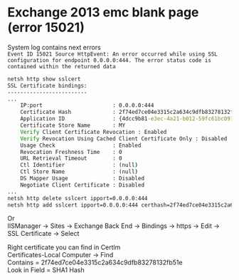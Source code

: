 # Exchange 2013 emc blank page (error 15021)
System log contains next errors  
```Event ID 15021 Source HttpEvent: An error occurred while using SSL configuration for endpoint 0.0.0.0:444. The error status code is contained within the returned data```

```cmd
netsh http show sslcert
SSL Certificate bindings:
-------------------------
...
    IP:port                      : 0.0.0.0:444
    Certificate Hash             : 2f74ed7ce04e3315c2a634c9dfb83278132fb51e
    Application ID               : {4dcc9b81-e3ec-4a21-b012-59fc61bc0914}
    Certificate Store Name       : MY
    Verify Client Certificate Revocation : Enabled
    Verify Revocation Using Cached Client Certificate Only : Disabled
    Usage Check                  : Enabled
    Revocation Freshness Time    : 0
    URL Retrieval Timeout        : 0
    Ctl Identifier               : (null)
    Ctl Store Name               : (null)
    DS Mapper Usage              : Disabled
    Negotiate Client Certificate : Disabled
...
netsh http delete sslcert ipport=0.0.0.0:444
netsh http add sslcert ipport=0.0.0.0:444 certhash=2f74ed7ce04e3315c2a634c9dfb83278132fb51e appid="{4dcc9b81-e3ec-4a21-b012-59fc61bc0914}"
```
Or  
IISManager -> Sites -> Exchange Back End -> Bindings -> https -> Edit -> SSL Certificate -> Select

Right certificate you can find in Certlm  
Certificates-Local Computer -> Find  
Contains = 2f74ed7ce04e3315c2a634c9dfb83278132fb51e  
Look in Field = SHA1 Hash  
